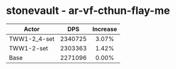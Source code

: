 # stonevault - ar-vf-cthun-flay-me
| Actor | DPS | Increase |
|---|:---:|:---:|
|TWW1-2_4-set|2340725|3.07%|
|TWW1-2-set|2303363|1.42%|
|Base|2271096|0.00%|
